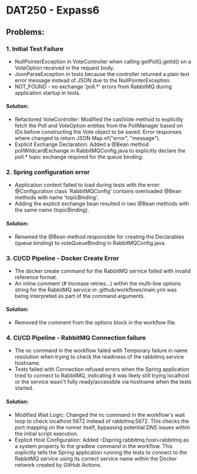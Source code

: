 # DAT250 - Expass6

## Problems:

### 1. Initial Test Failure
* NullPointerException in VoteController when calling getPoll().getId() on a VoteOption received in the request body.
* JsonParseException in tests because the controller returned a plain text error message instead of JSON due to the NullPointerException.
* NOT_FOUND - no exchange 'poll.*' errors from RabbitMQ during application startup in tests.

#### Solution:
* Refactored VoteController: Modified the castVote method to explicitly fetch the Poll and VoteOption entities from the PollManager based on IDs before constructing the Vote object to be saved. Error responses where changed to return JSON Map.of("error", "message").
* Explicit Exchange Declaration: Added a @Bean method pollWildcardExchange in RabbitMQConfig.java to explicitly declare the poll.* topic exchange required for the queue binding.

### 2. Spring configuration error
* Application context failed to load during tests with the error: @Configuration class 'RabbitMQConfig' contains overloaded @Bean methods with name 'topicBinding'.
* Adding the explicit exchange bean resulted in two @Bean methods with the same name (topicBinding).

#### Solution:
* Renamed the @Bean method responsible for creating the Declarables (queue binding) to voteQueueBinding in RabbitMQConfig.java.

### 3. CI/CD Pipeline - Docker Create Error
* The docker create command for the RabbitMQ service failed with invalid reference format.
* An inline comment (# Increase retries...) within the multi-line options string for the RabbitMQ service in .github/workflows/main.yml was being interpreted as part of the command arguments.

#### Solution:
* Removed the comment from the options block in the workflow file.

### 4. CI/CD Pipeline - RabbitMQ Connection failure
* The nc command in the workflow failed with Temporary failure in name resolution when trying to check the readiness of the rabbitmq service hostname.
* Tests failed with Connection refused errors when the Spring application tried to connect to RabbitMQ, indicating it was likely still trying localhost or the service wasn't fully ready/accessible via hostname when the tests started.

#### Solution:
* Modified Wait Logic: Changed the nc command in the workflow's wait loop to check localhost:5672 instead of rabbitmq:5672. This checks the port mapping on the runner itself, bypassing potential DNS issues within the initial script execution.
* Explicit Host Configuration: Added -Dspring.rabbitmq.host=rabbitmq as a system property to the gradlew command in the workflow. This explicitly tells the Spring application running the tests to connect to the RabbitMQ service using its correct service name within the Docker network created by GitHub Actions.